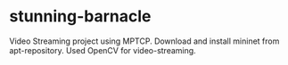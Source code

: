 # stunning-barnacle
Video Streaming project using MPTCP. Download and install mininet from apt-repository. Used OpenCV for video-streaming.
